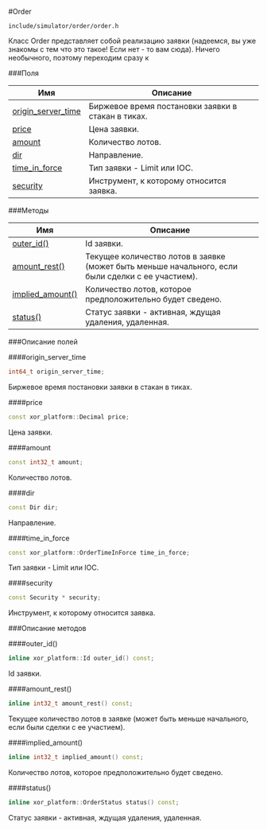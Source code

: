 #Order

`include/simulator/order/order.h`


Класс Order представляет собой реализацию заявки (надеемся, вы уже знакомы с тем что это такое! Если нет - то вам сюда). Ничего необычного, поэтому переходим сразу к


###Поля


|Имя| Описание|
|------------------|--------------------|
|[origin_server_time](#origin_server_time)|Биржевое время постановки заявки в стакан в тиках.|
|[price](#price)|Цена заявки.|
|[amount](#amount)|Количество лотов.|
|[dir](#dir)|Направление.|
|[time_in_force](#time_in_force)|Тип заявки - Limit или IOC.|
|[security](#security)|Инструмент, к которому относится заявка.|

###Методы


|Имя| Описание|
|------------------|--------------------|
|[outer_id()](#outer_id)|Id заявки.|
|[amount_rest()](#amount_rest)|Текущее количество лотов в заявке (может быть меньше начального, если были сделки с ее участием).|
|[implied_amount()](#implied_amount)|Количество лотов, которое предположительно будет сведено.|
|[status()](#status)|Статус заявки - активная, ждущая удаления, удаленная.|

###Описание полей

<a id="origin_server_time"></a>
####origin_server_time
```c++
int64_t origin_server_time;
```
Биржевое время постановки заявки в стакан в тиках.

<a id="price"></a>
####price
```c++
const xor_platform::Decimal price;
```
Цена заявки.

<a id="amount"></a>
####amount
```c++
const int32_t amount;
```
Количество лотов.

<a id="dir"></a>
####dir
```c++
const Dir dir;
```
Направление.

<a id="time_in_force"></a>
####time_in_force
```c++
const xor_platform::OrderTimeInForce time_in_force;
```
Тип заявки - Limit или IOC.

<a id="security"></a>
####security
```c++
const Security * security;
```
Инструмент, к которому относится заявка.


###Описание методов

<a id="outer_id"></a>
####outer_id()
```c++
inline xor_platform::Id outer_id() const;
```
Id заявки.

<a id="amount_rest"></a>
####amount_rest()
```c++
inline int32_t amount_rest() const;
```
Текущее количество лотов в заявке (может быть меньше начального, если были сделки с ее участием).

<a id="implied_amount"></a>
####implied_amount()
```c++
inline int32_t implied_amount() const;
```
Количество лотов, которое предположительно будет сведено.

<a id="status"></a>
####status()
```c++
inline xor_platform::OrderStatus status() const;
```
Статус заявки - активная, ждущая удаления, удаленная.

